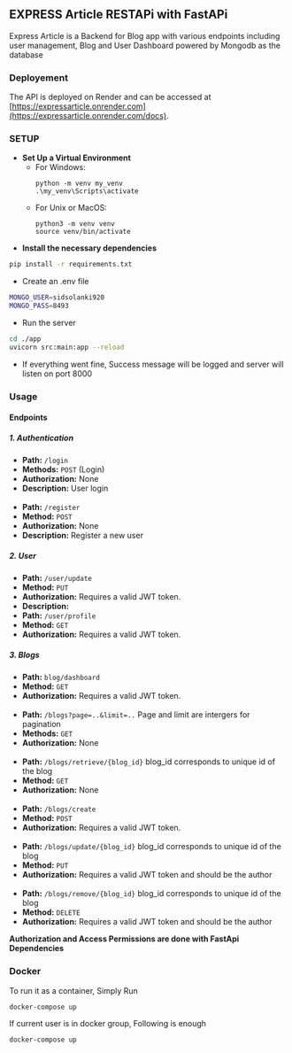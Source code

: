 ## EXPRESS Article RESTAPi with FastAPi

Express Article is a Backend for Blog app with various endpoints including user management, Blog and User Dashboard powered by Mongodb as the database
### Deployement 
The API is deployed on Render and can be accessed at [https://expressarticle.onrender.com](https://expressarticle.onrender.com/docs).
### SETUP
- **Set Up a Virtual Environment**
   - For Windows:
     ```
     python -m venv my_venv
     .\my_venv\Scripts\activate
     ```
   - For Unix or MacOS:
     ```
     python3 -m venv venv
     source venv/bin/activate
     ```
- **Install the necessary dependencies**
```bash
pip install -r requirements.txt  
``` 
- Create an .env file  
```bash 
MONGO_USER=sidsolanki920
MONGO_PASS=8493
```
  
- Run the server  
```bash
cd ./app
uvicorn src:main:app --reload
```
- If everything went fine, Success message will be logged and server will listen on port 8000  


### Usage

#### Endpoints
##### 1. Authentication
- **Path:** `/login`
- **Methods:** `POST` (Login)
- **Authorization:** None    
- **Description:** User login     
&nbsp;
- **Path:** `/register`
- **Method:** `POST`
- **Authorization:** None
- **Description:** Register a new user  

##### 2. User

- **Path:** `/user/update`
- **Method:** `PUT`
- **Authorization:** Requires a valid JWT token.   
- **Description:**
&nbsp;  
- **Path:** `/user/profile`
- **Method:** `GET`
- **Authorization:** Requires a valid JWT token.   

##### 3. Blogs
- **Path:** `blog/dashboard`
- **Method:** `GET`
- **Authorization:** Requires a valid JWT token.  
&nbsp;  
- **Path:** `/blogs?page=..&limit=..`            Page and limit are intergers for pagination
- **Methods:** `GET` 
- **Authorization:** None    
&nbsp;  
- **Path:** `/blogs/retrieve/{blog_id}`           blog_id corresponds to unique id of the blog 
- **Method:** `GET`
- **Authorization:** None    
&nbsp;  
- **Path:** `/blogs/create`
- **Method:** `POST`
- **Authorization:** Requires a valid JWT token.  
&nbsp;  
- **Path:** `/blogs/update/{blog_id}`            blog_id corresponds to unique id of the blog    
- **Method:** `PUT`
- **Authorization:** Requires a valid JWT token and should be the author  
&nbsp;  
- **Path:** `/blogs/remove/{blog_id}`            blog_id corresponds to unique id of the blog    
- **Method:** `DELETE`
- **Authorization:** Requires a valid JWT token and should be the author

**Authorization and Access Permissions are done with FastApi Dependencies**

### Docker

To run it as a container, Simply Run   
```bash
docker-compose up
```
If current user is in docker group, Following is enough  
```bash
docker-compose up
```

 

